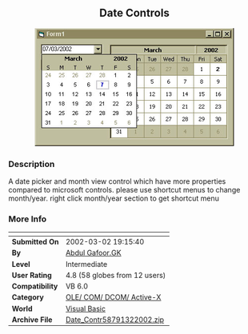 ﻿<div align="center">

## Date Controls

<img src="PIC20023299213188.jpg">
</div>

### Description

A date picker and month view control which have more properties compared to microsoft controls. please use shortcut menus to change month/year. right click month/year section to get shortcut menu
 
### More Info
 


<span>             |<span>
---                |---
**Submitted On**   |2002-03-02 19:15:40
**By**             |[Abdul Gafoor\.GK](https://github.com/Planet-Source-Code/PSCIndex/blob/master/ByAuthor/abdul-gafoor-gk.md)
**Level**          |Intermediate
**User Rating**    |4.8 (58 globes from 12 users)
**Compatibility**  |VB 6\.0
**Category**       |[OLE/ COM/ DCOM/ Active\-X](https://github.com/Planet-Source-Code/PSCIndex/blob/master/ByCategory/ole-com-dcom-active-x__1-29.md)
**World**          |[Visual Basic](https://github.com/Planet-Source-Code/PSCIndex/blob/master/ByWorld/visual-basic.md)
**Archive File**   |[Date\_Contr58791322002\.zip](https://github.com/Planet-Source-Code/abdul-gafoor-gk-date-controls__1-32264/archive/master.zip)









